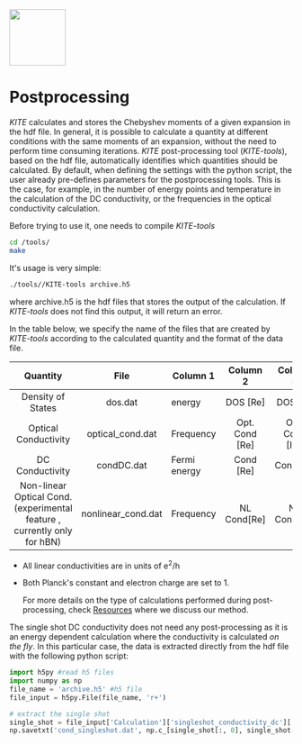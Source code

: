 
<img src=https://user-images.githubusercontent.com/39924384/41094707-9e4ead6e-6a25-11e8-9e16-070a3236c8da.png width="100">

# Postprocessing

*KITE* calculates and stores the Chebyshev moments of a given expansion in the hdf file. In general, it is  possible to calculate a quantity at different conditions with the same moments of an expansion, without the need to perform time consuming iterations. *KITE* post-processing tool (*KITE-tools*), based on the hdf file, automatically identifies which quantities should be calculated. By default, when defining the settings with the python script, the user already pre-defines parameters for the postprocessing tools. This is the case, for example, in the number of energy points and temperature in the calculation of the DC conductivity, or the frequencies in the optical conductivity calculation.

Before trying to use it, one needs to compile *KITE-tools*

```bash
cd /tools/
make
```

It's usage is very simple:

```bash
./tools//KITE-tools archive.h5
```

where archive.h5 is the hdf files that stores the output of the calculation. If *KITE-tools* does not find this output, it will return an error.

In the table below, we specify the name of the files that are created by *KITE-tools* according to the calculated quantity and the format of the data file.

|                           Quantity                           |        File        | Column 1     |    Column 2    |    Column 3    |
| :----------------------------------------------------------: | :----------------: | ------------ | :------------: | :------------: |
|                      Density of States                       |      dos.dat       | energy       |    DOS [Re]    |    DOS[Im]     |
|                     Optical Conductivity                     |  optical_cond.dat  | Frequency    | Opt. Cond [Re] | Opt. Cond [Im] |
|                       DC Conductivity                        |     condDC.dat     | Fermi energy |   Cond [Re]    |    Cond[Im]    |
| Non-linear Optical Cond. (experimental feature , currently only  for hBN) | nonlinear_cond.dat | Frequency    |  NL Cond[Re]   |  NL Cond[Im]   |

- All linear conductivities are in units of e<sup>2</sup>/h

- Both Planck's constant and electron charge are set to 1.

  For more details on the type of calculations performed  during post-processing, check [Resources](https://quantum-kite.com/resources/) where we discuss our method.

The single shot DC conductivity does not need any post-processing as it is an energy dependent calculation where the conductivity is calculated *on the fly*. In this particular case, the data is extracted directly from the hdf file with the following python script:

```python
import h5py #read h5 files
import numpy as np
file_name = 'archive.h5' #h5 file
file_input = h5py.File(file_name, 'r+')

# extract the single shot
single_shot = file_input['Calculation']['singleshot_conductivity_dc']['SingleShot']
np.savetxt('cond_singleshot.dat', np.c_[single_shot[:, 0], single_shot[:, 1]])

```